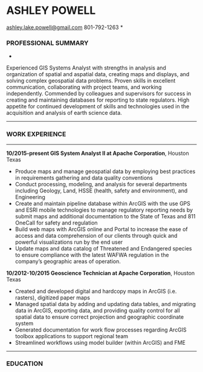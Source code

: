 # ASHLEY POWELL

ashley.lake.powell@gmail.com    801-792-1263 
*
### PROFESSIONAL SUMMARY 
*
Experienced GIS Systems Analyst with strengths in analysis and organization of spatial and aspatial data, creating maps and displays, and solving complex geospatial data problems. Proven skills in excellent communication, collaborating with project teams, and working independently. Commended by colleagues and supervisors for success in creating and maintaining databases for reporting to state regulators. High appetite for continued development of skills and technologies used in the acquisition and analysis of earth science data.
***
### WORK EXPERIENCE 
***
__10/2015-present GIS System Analyst II at Apache Corporation__, Houston Texas
+ Produce maps and manage geospatial data by employing best practices in requirements gathering and data quality conventions
+	Conduct processing, modeling, and analysis for several departments including Geology, Land, HSSE (health, safety and environment), and Engineering
+	Create and maintain pipeline database within ArcGIS with the use GPS and ESRI mobile technologies to manage regulatory reporting needs by submit maps and additional documentation to the State of Texas and 811 OneCall for safety and regulation
+	Build web maps with ArcGIS online and Portal to increase the ease of access and data comprehension of our clients through quick and powerful visualizations run by the end user 
+	Update maps and data catalog of Threatened and Endangered species to ensure compliance with the latest WAFWA regulation in the company’s geographic areas of operation.

__10/2012-10/2015 Geoscience Technician at Apache Corporation__, Houston Texas
+	Created and developed digital and hardcopy maps in ArcGIS (i.e. rasters), digitized paper maps
+	Managed spatial data by adding and updating data tables, and migrating data in ArcGIS, exporting data, and providing quality control for all spatial data to ensure correct projection and geographic coordinate system
+	Generated documentation for work flow processes regarding ArcGIS toolbox applications to support regional team
+	Streamlined workflows using model builder (within ArcGIS) and FME
***
### EDUCATION


